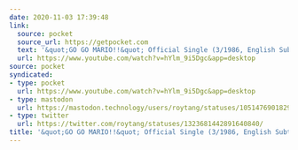 ```yaml
---
date: 2020-11-03 17:39:48
link:
  source: pocket
  source_url: https://getpocket.com
  text: '&quot;GO GO MARIO!!&quot; Official Single (3/1986, English Subtitles) - NintendoComplete'
  url: https://www.youtube.com/watch?v=hYlm_9i5Dgc&app=desktop
source: pocket
syndicated:
- type: pocket
  url: https://www.youtube.com/watch?v=hYlm_9i5Dgc&app=desktop
- type: mastodon
  url: https://mastodon.technology/users/roytang/statuses/105147690182989712
- type: twitter
  url: https://twitter.com/roytang/statuses/1323681442891640840/
title: '&quot;GO GO MARIO!!&quot; Official Single (3/1986, English Subtitles) - NintendoComplete'
---
```

